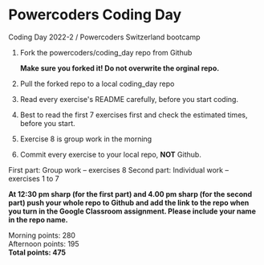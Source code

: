 # Powercoders Coding Day
Coding Day 2022-2 / Powercoders Switzerland bootcamp

1. Fork the powercoders/coding_day repo from Github

   **Make sure you forked it! Do not overwrite the orginal repo.**

2. Pull the forked repo to a local coding_day repo

3. Read every exercise's README carefully, before you start coding.

4. Best to read the first 7 exercises first and check the estimated times, before you start.

4. Exercise 8 is group work in the morning

5. Commit every exercise to your local repo, **NOT** Github.

First part: Group work – exercises 8
Second part: Individual work – exercises 1 to 7


**At 12:30 pm sharp (for the first part) and 4.00 pm sharp (for the second part) push your whole repo to Github and add the link to the repo when you turn in the Google Classroom assignment. Please include your name in the repo name.**


Morning points: 280 <br>
Afternoon points: 195 <br>
**Total points: 475**
